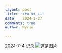 ```yaml
---
layout: post
title: "TPO 55_L1"
date:   2024-1-27
comments: true
author: Kyrie

---
```


2024-7-4 记录
![这是图片](https://kyrieZhang02.github.io/images/IMG_1100.jpeg "Magic Gardens")


